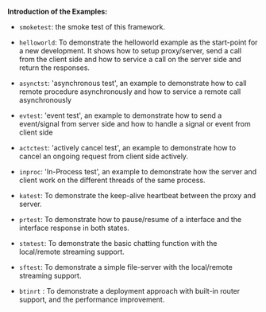 **Introduction of the Examples:**

* `smoketest`: the smoke test of this framework.

* `helloworld`: To demonstrate the helloworld example as the start-point for a
    new development. It shows how to setup proxy/server, send a call from the
    client side and how to service a call on the server side and return the
    responses.

* `asynctst`: 'asynchronous test', an example to demonstrate how to call remote
    procedure asynchronously and how to service a remote call asynchronously

* `evtest`: 'event test', an example to demonstrate how to send a event/signal
    from server side and how to handle a signal or event from client side

* `actctest`: 'actively cancel test', an example to demonstrate how to cancel an
    ongoing request from client side actively.

* `inproc`: 'In-Process test', an example to demonstrate how the server and
    client work on the different threads of the same process.

* `katest`: To demonstrate the keep-alive heartbeat between the proxy and
    server.

* `prtest`: To demonstrate how to pause/resume of a interface and the interface
    response in both states.

* `stmtest`: To demonstrate the basic chatting function with the local/remote 
    streaming support.

* `sftest`: To demonstrate a simple file-server with the local/remote streaming
    support.
* `btinrt` : To demonstrate a deployment approach with built-in router support,
    and the performance improvement.
